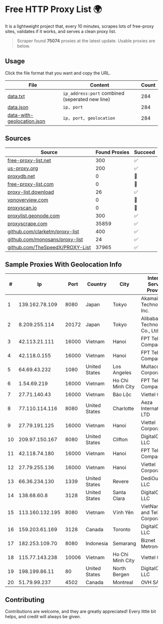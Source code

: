 
# Free HTTP Proxy List 🌍

It is a lightweight project that, every 10 minutes, scrapes lots of free-proxy sites, validates if it works, and serves a clean proxy list.


> Scraper found **75074** proxies at the latest update. Usable proxies are below.

## Usage

Click the file format that you want and copy the URL.


|File|Content|Count|
|----|-------|-----|
|[data.txt](https://raw.githubusercontent.com/themiralay/Proxy-List-World/master/data.txt)|`ip_address:port` combined (seperated new line)|284|
|[data.json](https://raw.githubusercontent.com/themiralay/Proxy-List-World/master/data.json)|`ip, port`|284|
|[data-with-geolocation.json](https://raw.githubusercontent.com/themiralay/Proxy-List-World/master/data-with-geolocation.json)|`ip, port, geolocation`|284|

## Sources

|Source|Found Proxies|Succeed|
|------|-------------|-------|
|[free-proxy-list.net](https://free-proxy-list.net)|300|✅|
|[us-proxy.org](https://www.us-proxy.org)|200|✅|
|[proxydb.net](http://proxydb.net)|0|🚫|
|[free-proxy-list.com](https://free-proxy-list.com/?page=&port=&type%5B%5D=http&type%5B%5D=https&up_time=0&search=Search)|0|🚫|
|[proxy-list.download](https://www.proxy-list.download/HTTP)|26|✅|
|[vpnoverview.com](https://vpnoverview.com/privacy/anonymous-browsing/free-proxy-servers)|0|🚫|
|[proxyscan.io](https://www.proxyscan.io)|0|🚫|
|[proxylist.geonode.com](https://proxylist.geonode.com/api/proxy-list?limit=300&page=1&sort_by=lastChecked&sort_type=desc&protocols=http,https)|300|✅|
|[proxyscrape.com](https://api.proxyscrape.com/v2/?request=displayproxies&protocol=http&timeout=10000&country=all&ssl=all&anonymity=all)|35859|✅|
|[github.com/clarketm/proxy-list](https://raw.githubusercontent.com/clarketm/proxy-list/master/proxy-list-raw.txt)|400|✅|
|[github.com/monosans/proxy-list](https://raw.githubusercontent.com/monosans/proxy-list/main/proxies/http.txt)|24|✅|
|[github.com/TheSpeedX/PROXY-List](https://raw.githubusercontent.com/TheSpeedX/PROXY-List/master/http.txt)|37965|✅|


## Sample Proxies With Geolocation Info

|#|Ip|Port|Country|City|Internet Service Provider|
|-|--|----|-------|----|-------------------------|
|1|139.162.78.109|8080|Japan|Tokyo|Akamai Technologies, Inc.|
|2|8.209.255.114|20172|Japan|Tokyo|Alibaba (US) Technology Co., Ltd.|
|3|42.113.21.111|16000|Vietnam|Hanoi|FPT Telecom Company|
|4|42.118.0.155|16000|Vietnam|Hanoi|FPT Telecom Company|
|5|64.69.43.232|1080|United States|Los Angeles|Multacom Corporation|
|6|1.54.69.219|16000|Vietnam|Ho Chi Minh City|FPT Telecom Company|
|7|27.71.140.43|16000|Vietnam|Bảo Lộc|Viettel Group|
|8|77.110.114.116|8080|United States|Charlotte|Aeza International LTD|
|9|27.79.191.125|16000|Vietnam|Hanoi|Viettel Corporation|
|10|209.97.150.167|8080|United States|Clifton|DigitalOcean, LLC|
|11|42.118.74.180|16000|Vietnam|Hanoi|FPT Telecom Company|
|12|27.79.255.136|16000|Vietnam|Hanoi|Viettel Corporation|
|13|66.36.234.130|1339|United States|Revere|DediOutlet, LLC|
|14|138.68.60.8|3128|United States|Santa Clara|DigitalOcean, LLC|
|15|113.160.132.195|8080|Vietnam|Vĩnh Yên|VietNam Post and Telecom Corporation|
|16|159.203.61.169|3128|Canada|Toronto|DigitalOcean, LLC|
|17|182.253.109.70|8080|Indonesia|Semarang|Biznet Metronet|
|18|115.77.143.238|10006|Vietnam|Ho Chi Minh City|Viettel Group|
|19|198.199.86.11|80|United States|North Bergen|DigitalOcean, LLC|
|20|51.79.99.237|4502|Canada|Montreal|OVH SAS|



## Contributing

Contributions are welcome, and they are greatly appreciated! Every
little bit helps, and credit will always be given.

